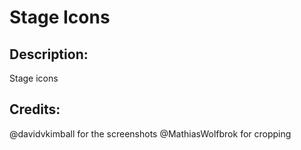 # Stage Icons

## Description: 

Stage icons

## Credits: 

@davidvkimball for the screenshots
@MathiasWolfbrok for cropping


